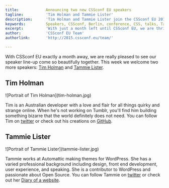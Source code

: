 ```yaml
---
title:            Announcing two new CSSconf EU speakers 
tagline:          'Tim Holman and Tammie Lister'
description:      'Tim Holman and Tammie Lister join the CSSconf EU 2015 line-up'
keywords:         Speakers, CSSconf, Berlin, conference, CSS, talks, Tammie, Lister, Tim, Holman
excerpt:          'With just a month left until CSSconf EU, we are thrilled to announce two new additions to our 2015 line-up: Tim Holman and Tammie Lister'
author:           'CSSconf EU Team'
authorlink:       'http://2015.cssconf.eu/team/'

---
```


With CSSconf EU exactly a month away, we are really pleased to see our speaker line-up come so beautifully together. This week we welcome two more speakers: <a href="http://twitter.com/twholman" target="_blank">Tim Holman</a> and <a href="https://twitter.com/karmatosed" target="_blank">Tammie Lister</a>.

## Tim Holman

<div class="blog-img blog-img--right">
  ![Portrait of Tim Holman](tim-holman.jpg)
</div>

Tim is an Australian developer with a love and flair for all things quirky and strange online. When he's not working on Tumblr, you'll find him building something bizarre that the world definitely does not need. You can follow Tim on <a href="http://twitter.com/twholman" target="_blank">twitter</a> or check out his creations on <a href="https://github.com/tholman" target="_blank">GitHub</a>.

## Tammie Lister

<div class="blog-img blog-img--right">
  ![Portrait of Tammie Lister](tammie-lister.jpg)
</div>

Tammie works at Automattic making themes for WordPress. She has a varied professional background including design, front end development, user experience, and speaking. She is a contributor to WordPress and passionate about Open Source. You can follow Tammie on <a href="https://twitter.com/karmatosed" target="_blank">twitter</a> or check out her <a href="http://diaryofawebsite.com/">Diary of a website</a>.
